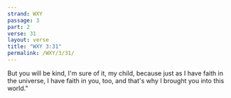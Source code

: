 ```yaml
---
strand: WXY
passage: 3
part: 2
verse: 31
layout: verse
title: "WXY 3:31"
permalink: /WXY/3/31/
---
```

But you will be kind, I'm sure of it, my child, because just as I have faith in the universe, I have faith in you, too, and that's why I brought you into this world."
